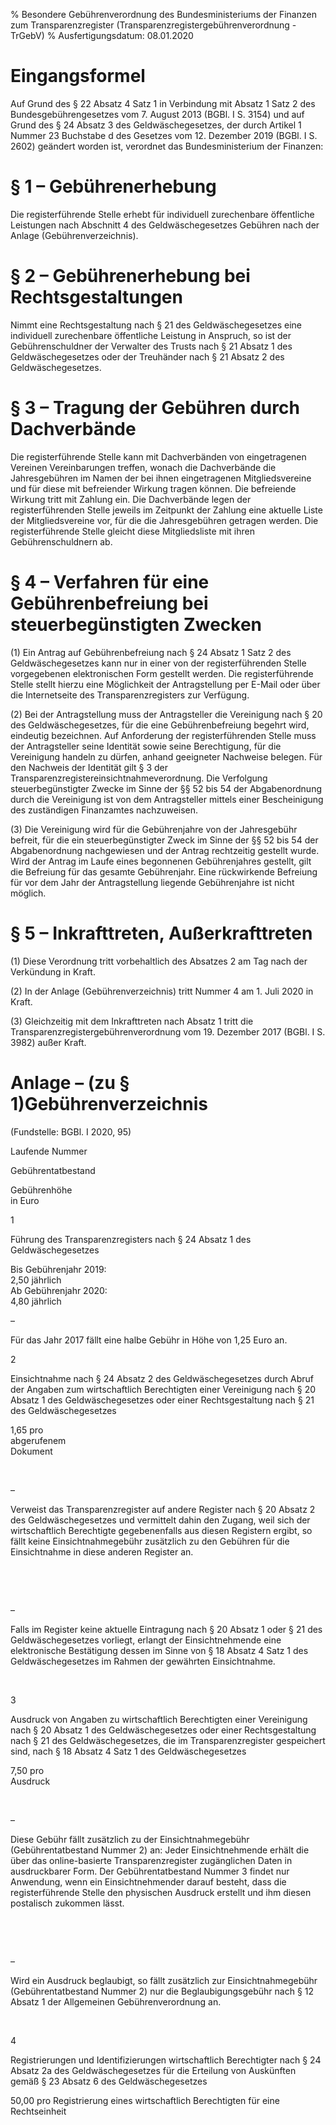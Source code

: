 % Besondere Gebührenverordnung des Bundesministeriums der Finanzen zum Transparenzregister  (Transparenzregistergebührenverordnung - TrGebV)
% Ausfertigungsdatum: 08.01.2020
 
# Eingangsformel

Auf Grund des § 22 Absatz 4 Satz 1 in Verbindung mit Absatz 1 Satz 2 des Bundesgebührengesetzes vom 7. August 2013 (BGBl. I S. 3154) und auf Grund des § 24 Absatz 3 des Geldwäschegesetzes, der durch Artikel 1 Nummer 23 Buchstabe d des Gesetzes vom 12. Dezember 2019 (BGBl. I S. 2602) geändert worden ist, verordnet das Bundesministerium der Finanzen:

# § 1 – Gebührenerhebung

Die registerführende Stelle erhebt für individuell zurechenbare öffentliche Leistungen nach Abschnitt 4 des Geldwäschegesetzes Gebühren nach der Anlage (Gebührenverzeichnis).

# § 2 – Gebührenerhebung bei Rechtsgestaltungen

Nimmt eine Rechtsgestaltung nach § 21 des Geldwäschegesetzes eine individuell zurechenbare öffentliche Leistung in Anspruch, so ist der Gebührenschuldner der Verwalter des Trusts nach § 21 Absatz 1 des Geldwäschegesetzes oder der Treuhänder nach § 21 Absatz 2 des Geldwäschegesetzes.

# § 3 – Tragung der Gebühren durch Dachverbände

Die registerführende Stelle kann mit Dachverbänden von eingetragenen Vereinen Vereinbarungen treffen, wonach die Dachverbände die Jahresgebühren im Namen der bei ihnen eingetragenen Mitgliedsvereine und für diese mit befreiender Wirkung tragen können. Die befreiende Wirkung tritt mit Zahlung ein. Die Dachverbände legen der registerführenden Stelle jeweils im Zeitpunkt der Zahlung eine aktuelle Liste der Mitgliedsvereine vor, für die die Jahresgebühren getragen werden. Die registerführende Stelle gleicht diese Mitgliedsliste mit ihren Gebührenschuldnern ab.

# § 4 – Verfahren für eine Gebührenbefreiung bei steuerbegünstigten Zwecken

(1) Ein Antrag auf Gebührenbefreiung nach § 24 Absatz 1 Satz 2 des Geldwäschegesetzes kann nur in einer von der registerführenden Stelle vorgegebenen elektronischen Form gestellt werden. Die registerführende Stelle stellt hierzu eine Möglichkeit der Antragstellung per E-Mail oder über die Internetseite des Transparenzregisters zur Verfügung.

(2) Bei der Antragstellung muss der Antragsteller die Vereinigung nach § 20 des Geldwäschegesetzes, für die eine Gebührenbefreiung begehrt wird, eindeutig bezeichnen. Auf Anforderung der registerführenden Stelle muss der Antragsteller seine Identität sowie seine Berechtigung, für die Vereinigung handeln zu dürfen, anhand geeigneter Nachweise belegen. Für den Nachweis der Identität gilt § 3 der Transparenzregistereinsichtnahmeverordnung. Die Verfolgung steuerbegünstigter Zwecke im Sinne der §§ 52 bis 54 der Abgabenordnung durch die Vereinigung ist von dem Antragsteller mittels einer Bescheinigung des zuständigen Finanzamtes nachzuweisen.

(3) Die Vereinigung wird für die Gebührenjahre von der Jahresgebühr befreit, für die ein steuerbegünstigter Zweck im Sinne der §§ 52 bis 54 der Abgabenordnung nachgewiesen und der Antrag rechtzeitig gestellt wurde. Wird der Antrag im Laufe eines begonnenen Gebührenjahres gestellt, gilt die Befreiung für das gesamte Gebührenjahr. Eine rückwirkende Befreiung für vor dem Jahr der Antragstellung liegende Gebührenjahre ist nicht möglich.

# § 5 – Inkrafttreten, Außerkrafttreten

(1) Diese Verordnung tritt vorbehaltlich des Absatzes 2 am Tag nach der Verkündung in Kraft.

(2) In der Anlage (Gebührenverzeichnis) tritt Nummer 4 am 1. Juli 2020 in Kraft.

(3) Gleichzeitig mit dem Inkrafttreten nach Absatz 1 tritt die Transparenzregistergebührenverordnung vom 19. Dezember 2017 (BGBl. I S. 3982) außer Kraft.

# Anlage – (zu § 1)Gebührenverzeichnis

(Fundstelle: BGBl. I 2020, 95)

Laufende Nummer

Gebührentatbestand

Gebührenhöhe  
in Euro

1

Führung des Transparenzregisters nach § 24 Absatz 1 des Geldwäschegesetzes

Bis Gebührenjahr 2019:  
2,50 jährlich  
Ab Gebührenjahr 2020:  
4,80 jährlich

–

Für das Jahr 2017 fällt eine halbe Gebühr in Höhe von 1,25 Euro an.

2

Einsichtnahme nach § 24 Absatz 2 des Geldwäschegesetzes durch Abruf der Angaben zum wirtschaftlich Berechtigten einer Vereinigung nach § 20 Absatz 1 des Geldwäschegesetzes oder einer Rechtsgestaltung nach § 21 des Geldwäschegesetzes

1,65 pro  
abgerufenem  
Dokument

 

–

Verweist das Transparenzregister auf andere Register nach § 20 Absatz 2 des Geldwäschegesetzes und vermittelt dahin den Zugang, weil sich der wirtschaftlich Berechtigte gegebenenfalls aus diesen Registern ergibt, so fällt keine Einsichtnahmegebühr zusätzlich zu den Gebühren für die Einsichtnahme in diese anderen Register an.

 

 

–

Falls im Register keine aktuelle Eintragung nach § 20 Absatz 1 oder § 21 des Geldwäschegesetzes vorliegt, erlangt der Einsichtnehmende eine elektronische Bestätigung dessen im Sinne von § 18 Absatz 4 Satz 1 des Geldwäschegesetzes im Rahmen der gewährten Einsichtnahme.

 

3

Ausdruck von Angaben zu wirtschaftlich Berechtigten einer Vereinigung nach § 20 Absatz 1 des Geldwäschegesetzes oder einer Rechtsgestaltung nach § 21 des Geldwäschegesetzes, die im Transparenzregister gespeichert sind, nach § 18 Absatz 4 Satz 1 des Geldwäschegesetzes

7,50 pro  
Ausdruck

 

–

Diese Gebühr fällt zusätzlich zu der Einsichtnahmegebühr (Gebührentatbestand Nummer 2) an: Jeder Einsichtnehmende erhält die über das online-basierte Transparenzregister zugänglichen Daten in ausdruckbarer Form. Der Gebührentatbestand Nummer 3 findet nur Anwendung, wenn ein Einsichtnehmender darauf besteht, dass die registerführende Stelle den physischen Ausdruck erstellt und ihm diesen postalisch zukommen lässt.

 

 

–

Wird ein Ausdruck beglaubigt, so fällt zusätzlich zur Einsichtnahmegebühr (Gebührentatbestand Nummer 2) nur die Beglaubigungsgebühr nach § 12 Absatz 1 der Allgemeinen Gebührenverordnung an.

 

4

Registrierungen und Identifizierungen wirtschaftlich Berechtigter nach § 24 Absatz 2a des Geldwäschegesetzes für die Erteilung von Auskünften gemäß § 23 Absatz 6 des Geldwäschegesetzes

50,00 pro Registrierung eines wirtschaftlich Berechtigten für eine Rechtseinheit
